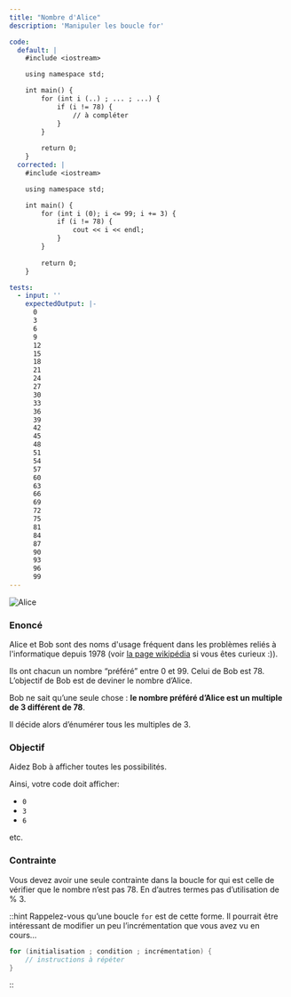 ```yaml
---
title: "Nombre d'Alice"
description: 'Manipuler les boucle for'

code:
  default: |
    #include <iostream>

    using namespace std;

    int main() {            
        for (int i (..) ; ... ; ...) {    
            if (i != 78) {    
                // à compléter    
            }            
        } 
        
        return 0;     
    }
  corrected: |
    #include <iostream>

    using namespace std;

    int main() {            
        for (int i (0); i <= 99; i += 3) {                
            if (i != 78) {                    
                cout << i << endl;      
            }            
        }
        
        return 0;
    }

tests:
  - input: ''
    expectedOutput: |-
      0
      3
      6
      9
      12
      15
      18
      21
      24
      27
      30
      33
      36
      39
      42
      45
      48
      51
      54
      57
      60
      63
      66
      69
      72
      75
      81
      84
      87
      90
      93
      96
      99
---
```


![Alice](/banner/alice.png)

### Enoncé

Alice et Bob sont des noms d'usage fréquent dans les problèmes reliés à l'informatique depuis 1978 (voir [la page wikipédia](https://fr.wikipedia.org/wiki/Alice_et_Bob) si vous êtes curieux :)).

Ils ont chacun un nombre “préféré” entre 0 et 99. Celui de Bob est 78. L’objectif de Bob est de deviner le nombre d’Alice.

Bob ne sait qu’une seule chose : **le nombre préféré d’Alice est un multiple de 3 différent de 78**.

Il décide alors d’énumérer tous les multiples de 3.

### Objectif

Aidez Bob à afficher toutes les possibilités.

Ainsi, votre code doit afficher:

- `0`
- `3`
- `6`

etc.

### Contrainte

Vous devez avoir une seule contrainte dans la boucle for qui est celle de vérifier que le nombre n’est pas 78. En d’autres termes pas d’utilisation de % 3.

::hint
Rappelez-vous qu’une boucle `for` est de cette forme. Il pourrait être intéressant de modifier un peu l’incrémentation que vous avez vu en cours…

```cpp
for (initialisation ; condition ; incrémentation) {
    // instructions à répéter
}
```

::
